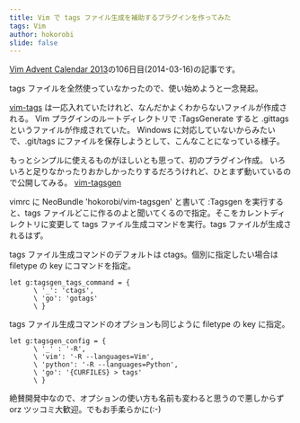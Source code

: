 ```yaml
---
title: Vim で tags ファイル生成を補助するプラグインを作ってみた
tags: Vim
author: hokorobi
slide: false
---
```

[Vim Advent Calendar 2013](http://atnd.org/events/45072)の106日目(2014-03-16)の記事です。

tags ファイルを全然使っていなかったので、使い始めようと一念発起。

[vim-tags](https://github.com/szw/vim-tags) は一応入れていたけれど、なんだかよくわからないファイルが作成される。
Vim プラグインのルートディレクトリで :TagsGenerate すると .gittags というファイルが作成されていた。
Windows に対応していないからみたいで、.git/tags にファイルを保存しようとして、こんなことになっている様子。

もっとシンプルに使えるものがほしいとも思って、初のプラグイン作成。
いろいろと足りなかったりおかしかったりするだろうけれど、ひとまず動いているので公開してみる。
[vim-tagsgen](https://github.com/hokorobi/vim-tagsgen)

vimrc に NeoBundle 'hokorobi/vim-tagsgen' と書いて :Tagsgen を実行すると、tags ファイルどこに作るのよと聞いてくるので指定。そこをカレントディレクトリに変更して tags ファイル生成コマンドを実行。tags ファイルが生成されるはず。

tags ファイル生成コマンドのデフォルトは ctags。個別に指定したい場合は filetype の key にコマンドを指定。
```vim
let g:tagsgen_tags_command = {
      \ '_': 'ctags',
      \ 'go': 'gotags'
      \ }
```

tags ファイル生成コマンドのオプションも同じように filetype の key に指定。
```vim
let g:tagsgen_config = {
      \ '_' : '-R',
      \ 'vim': '-R --languages=Vim',
      \ 'python': '-R --languages=Python',
      \ 'go': '{CURFILES} > tags'
      \ }
```

絶賛開発中なので、オプションの使い方も名前も変わると思うので悪しからず orz
ツッコミ大歓迎。でもお手柔らかに(:-)
